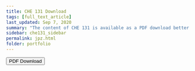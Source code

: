 ```yaml
---
title: CHE 131 Download
tags: [full_text_article]
last_updated: Sep 7, 2020
summary: "The content of CHE 131 is available as a PDF download better suited for printing and offline reading."
sidebar: che131_sidebar
permalink: jpz.html
folder: portfolio
---
```

<a target="_blank" rel="noopener" class="noCrossRef" href="/pdf/CHE131.pdf" download><button type="button" class="btn btn-default" aria-label="Left Align"><span class="glyphicon glyphicon-download-alt" aria-hidden="true"></span> PDF Download</button></a>